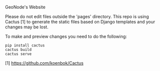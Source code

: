 GeoNode's Website

Please do not edit files outside the 'pages' directory. This repo is using Cactus [1] to generate the static files based on Django templates and your changes may be lost.

To make and preview changes you need to do the following:

```
pip install cactus
cactus build
cactus serve
```

[1] https://github.com/koenbok/Cactus
